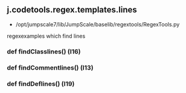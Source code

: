 ## j.codetools.regex.templates.lines

- /opt/jumpscale7/lib/JumpScale/baselib/regextools/RegexTools.py

regexexamples which find lines

### def findClasslines() (l16)

### def findCommentlines() (l13)

### def findDeflines() (l19)


